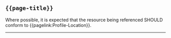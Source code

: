 ## <code>{{page-title}}</code>

Where possible, it is expected that the resource being referenced SHOULD conform to {{pagelink:Profile-Location}}.

----